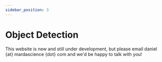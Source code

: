 ```yaml
---
sidebar_position: 3
---
```


# Object Detection

This website is new and still under development, but please email daniel {at} mardascience {dot} com and we'd be happy to talk with you!
